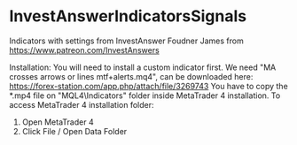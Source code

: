 # InvestAnswerIndicatorsSignals
Indicators with settings from InvestAnswer Foudner James from https://www.patreon.com/InvestAnswers

Installation:
You will need to install a custom indicator first. We need "MA crosses arrows or lines mtf+alerts.mq4", can be downloaded here: https://forex-station.com/app.php/attach/file/3269743
You have to copy the *.mp4 file on "MQL4\Indicators" folder inside MetaTrader 4 installation. To access MetaTrader 4 installation folder:
1) Open MetaTrader 4
2) Click File / Open Data Folder
